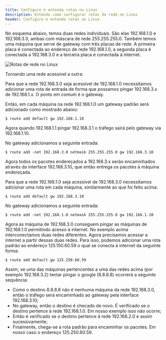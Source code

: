 ```yaml
---
title: Configure e entenda rotas no Linux
description: Entenda como configurar rotas de rede no Linux
header: Configure e entenda rotas no Linux
---
```


No esquema abaixo, temos duas redes individuais. São elas 192.168.1.0 e 192.168.3.0, ambas com máscara de rede 255.255.255.0.
Também temos uma máquina que serve de gateway com três placas de rede.
A primeira placa é conectada ao endereço de rede 192.168.1.0, a segunda placa é conectada a 192.168.3.0 e a terceira placa é conectada à internet.

![Rotas de rede no Linux](https://raw.githubusercontent.com/linuxnocafe/linuxnocafe.github.io/master/img/rotas.png#responsive)

Tornando uma rede acessível a outra:

Para que a rede 192.168.3.0 seja acessível de 192.168.1.0 necessitamos
adicionar uma rota de entrada de forma que possamos pingar 192.168.3.x de 192.168.1.x. O ponto em comum é o gateway.

Então, em cada máquina na rede 192.168.1.0 um gateway padrão será adicionado como mostrado abaixo:

```console
$ route add default gw 192.168.1.10
```

Agora quando 192.168.1.1 pingar 192.168.3.1 o tráfego sairá pelo gateway via 192.168.1.10.

No gateway adicionamos a seguinte entrada:

```console
$ route add -net 192.168.3.0 netmask 255.255.255.0 gw 192.168.3.10
```

Agora todos os pacotes endereçados a 192.168.3.x serão encaminhados através da interface 192.168.3.10, que então entrega os pacotes à máquina endereçada.

Para que a rede 192.168.1.0 seja acessível de 192.168.3.0 necessitamos adicionar uma rota em cada máquina, similarmente ao que foi feito acima.

```console
$ route add default gw 192.168.3.10
```

No gateway adicionamos a seguinte entrada:

```console
$ route add -net 192.168.1.0 netmask 255.255.255.0 gw 192.168.1.10
```

Agora as máquina de 192.168.3.0 conseguem pingar as máquinas de 192.168.1.0 permitindo acesso à internet. No exemplo acima interconectamos duas redes diferentes.
Agora precisamos acessar a internet a partir dessas duas redes. Para isso, podemos adicionar uma rota padrão ao endereço 125.150.60.59 o qual se conecta à internet da seguinte forma:

```console
$ route add default gw 125.250.60.59
```

Assim, se uma das máquinas pertencentes a uma das redes acima (por exemplo  192.168.3.2) tentar pingar o google (8.8.8.8) ocorrerá a seguinte sequência:  

- Como o destino 8.8.8.8 não é nenhuma máquina da rede 192.168.3.0, então o tráfego será encaminhado ao gateway pela interface 192.168.3.10; 
- No gateway, então o destino é checado de novo. É verificado se o destino pertence à rede 192.168.1.0. Em nosso exemplo isso não ocorre;
- Então é verificado se o destino pertence à rede 192.168.2.0 e assim sucessivamente;
- Finalmente, chega-se a rota padrão para encaminhar os pacotes. Em nosso caso o endereço 125.250.60.59.

